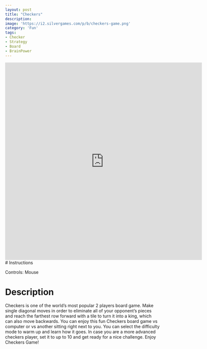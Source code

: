 ```yaml
---
layout: post
title: "Checkers"
description:  
image: 'https://i2.silvergames.com/p/b/checkers-game.png'
category: 'Fun'
tags:
- Checker
- Strategy
- Board
- BrainPower
---
```

<center>
<iframe src="https://www.silvergames.com/en/checkers-game/iframe" width="640" height="640" style="margin:0;padding:0;border:0"></iframe>
</center>
# Instructions

Controls: Mouse


# Description

Checkers is one of the world’s most popular 2 players board game. Make single diagonal moves in order to eliminate all of your opponent’s pieces and reach the farthest row forward with a tile to turn it into a king, which can also move backwards. You can enjoy this fun Checkers board game vs computer or vs another sitting right next to you. You can select the difficulty mode to warm up and learn how it goes. In case you are a more advanced checkers player, set it to up to 10 and get ready for a nice challenge. Enjoy Checkers Game!
